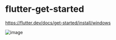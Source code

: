 # flutter-get-started

https://flutter.dev/docs/get-started/install/windows

![image](https://user-images.githubusercontent.com/12021775/139618229-0fbb6cc6-b514-408a-a5b9-1c136d24a59c.png)
